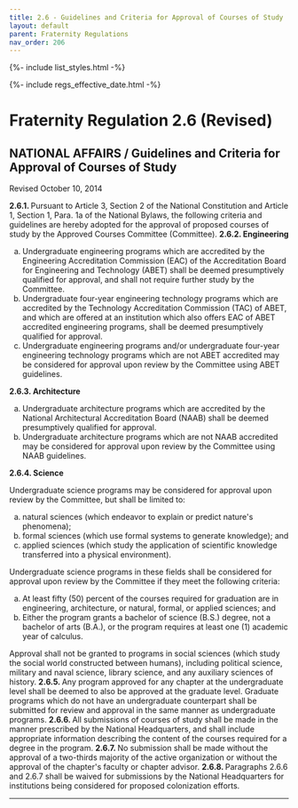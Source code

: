 ```yaml
---
title: 2.6 - Guidelines and Criteria for Approval of Courses of Study
layout: default
parent: Fraternity Regulations
nav_order: 206
---
```

{%- include list_styles.html -%}

{%- include regs_effective_date.html -%}

# Fraternity Regulation 2.6 (Revised)

## NATIONAL AFFAIRS / Guidelines and Criteria for Approval of Courses of Study

Revised October 10, 2014

<strong>
2.6.1.
</strong>
Pursuant to Article 3, Section 2 of the National Constitution and Article 1, Section 1, Para. 1a of the National Bylaws, the following criteria and guidelines are hereby adopted for the approval of proposed courses of study by the Approved Courses Committee (Committee).

<strong>
2.6.2. Engineering
</strong>

<ol type="a">
<li>Undergraduate engineering programs which are accredited by
the Engineering Accreditation Commission (EAC) of the
Accreditation Board for Engineering and Technology (ABET) shall
be deemed presumptively qualified for approval, and shall not
require further study by the Committee.</li>

<li>Undergraduate four-year engineering technology programs which
are accredited by the Technology Accreditation Commission (TAC)
of ABET, and which are offered at an institution which also
offers EAC of ABET accredited engineering programs, shall be
deemed presumptively qualified for approval.</li>

<li>Undergraduate engineering programs and/or undergraduate
four-year engineering technology programs which are not ABET
accredited may be considered for approval upon review by the
Committee using ABET guidelines.</li>
</ol>

<strong>
2.6.3. Architecture
</strong>

<ol type="a">
<li>Undergraduate architecture programs which are accredited by
the National Architectural Accreditation Board (NAAB) shall be
deemed presumptively qualified for approval.</li>

<li>Undergraduate architecture programs which are not NAAB
accredited may be considered for approval upon review by the
Committee using NAAB guidelines.</li>
</ol>

<strong>
2.6.4. Science
</strong>

Undergraduate science programs may be considered for approval upon review by the Committee, but shall be limited to:

<ol type="a">
<li>natural sciences (which endeavor to explain or predict nature's phenomena);</li>
<li>formal sciences (which use formal systems to generate knowledge); and</li>
<li>applied sciences (which study the application of scientific knowledge transferred into a physical environment).</li>
</ol>
Undergraduate science programs in these fields shall be considered for approval upon review by the Committee if they meet the following criteria:
<ol type="a">
<li>At least fifty (50) percent of the courses required for graduation are in engineering, architecture, or natural, formal, or applied sciences; and</li>
<li>Either the program grants a bachelor of science (B.S.) degree, not a bachelor of arts (B.A.), or the program requires at least one (1) academic year of calculus.</li>
</ol>
Approval shall not be granted to programs in social sciences (which study the social world constructed between humans), including political science, military and naval science, library science, and any auxiliary sciences of history.

<strong>
2.6.5.
</strong>
Any program approved for any chapter at the undergraduate level shall be deemed to also be approved at the graduate level. Graduate programs which do not have an undergraduate counterpart shall be submitted for review and approval in the same manner as undergraduate programs.

<strong>
2.6.6.
</strong>
All submissions of courses of study shall be made in the manner prescribed by the National Headquarters, and shall include appropriate information describing the content of the courses required for a degree in the program.

<strong>
2.6.7.
</strong>
No submission shall be made without the approval of a two-thirds majority of the active organization or without the approval of the chapter's faculty or chapter advisor.

<strong>
2.6.8.
</strong>
Paragraphs 2.6.6 and 2.6.7 shall be waived for submissions by the National
Headquarters for institutions being considered for proposed
colonization efforts.

---